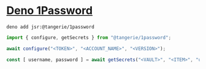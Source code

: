 # [Deno 1Password](https://jsr.io/@tangerie/1password)

`deno add jsr:@tangerie/1password`

```ts
import { configure, getSecrets } from "@tangerie/1password";

await configure("<TOKEN>", "<ACCOUNT_NAME>", "<VERSION>");

const [ username, password ] = await getSecrets("<VAULT>", "<ITEM>", "username", "password");
```